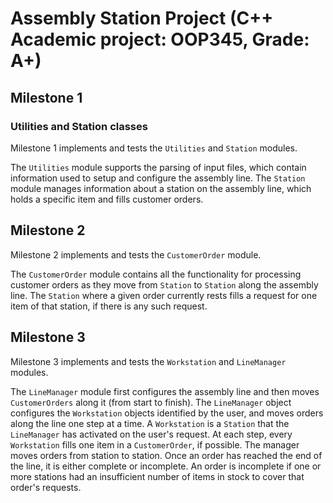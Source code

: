 # Assembly Station Project (C++ Academic project: OOP345, Grade: A+)

## Milestone 1
### Utilities and Station classes
Milestone 1 implements and tests the `Utilities` and `Station` modules.

The `Utilities` module supports the parsing of input files, which contain information used to setup and configure the assembly line.
The `Station` module manages information about a station on the assembly line, which holds a specific item and fills customer orders.

## Milestone 2
Milestone 2 implements and tests the `CustomerOrder` module.

The `CustomerOrder` module contains all the functionality for processing customer orders as they move from `Station` to `Station` along
the assembly line. The `Station` where a given order currently rests fills a request for one item of that station, if there is any such request.

## Milestone 3
Milestone 3 implements and tests the `Workstation` and `LineManager` modules.

The `LineManager` module first configures the assembly line and then moves `CustomerOrders` along it (from start to finish). The `LineManager` object
configures the `Workstation` objects identified by the user, and moves orders along the line one step at a time. A `Workstation` is a `Station` that 
the `LineManager` has activated on the user's request. At each step, every `Workstation` fills one item in a `CustomerOrder`, if possible. The manager
moves orders from station to station. Once an order has reached the end of the line, it is either complete or incomplete. An order is incomplete
if one or more stations had an insufficient number of items in stock to cover that order's requests.

